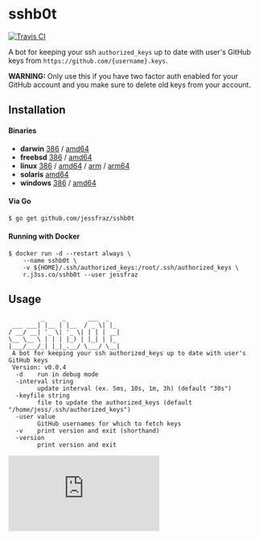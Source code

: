 # sshb0t

[![Travis CI](https://travis-ci.org/jessfraz/sshb0t.svg?branch=master)](https://travis-ci.org/jessfraz/sshb0t)

A bot for keeping your ssh `authorized_keys` up to date with user's GitHub keys
from `https://github.com/{username}.keys`.

**WARNING:** Only use this if you have two factor auth enabled for your GitHub
account and you make sure to delete old keys from your account.

## Installation

#### Binaries

- **darwin** [386](https://github.com/jessfraz/sshb0t/releases/download/v0.0.4/sshb0t-darwin-386) / [amd64](https://github.com/jessfraz/sshb0t/releases/download/v0.0.4/sshb0t-darwin-amd64)
- **freebsd** [386](https://github.com/jessfraz/sshb0t/releases/download/v0.0.4/sshb0t-freebsd-386) / [amd64](https://github.com/jessfraz/sshb0t/releases/download/v0.0.4/sshb0t-freebsd-amd64)
- **linux** [386](https://github.com/jessfraz/sshb0t/releases/download/v0.0.4/sshb0t-linux-386) / [amd64](https://github.com/jessfraz/sshb0t/releases/download/v0.0.4/sshb0t-linux-amd64) / [arm](https://github.com/jessfraz/sshb0t/releases/download/v0.0.4/sshb0t-linux-arm) / [arm64](https://github.com/jessfraz/sshb0t/releases/download/v0.0.4/sshb0t-linux-arm64)
- **solaris** [amd64](https://github.com/jessfraz/sshb0t/releases/download/v0.0.4/sshb0t-solaris-amd64)
- **windows** [386](https://github.com/jessfraz/sshb0t/releases/download/v0.0.4/sshb0t-windows-386) / [amd64](https://github.com/jessfraz/sshb0t/releases/download/v0.0.4/sshb0t-windows-amd64)

#### Via Go

```bash
$ go get github.com/jessfraz/sshb0t
```

#### Running with Docker

```console
$ docker run -d --restart always \
    --name sshb0t \
    -v ${HOME}/.ssh/authorized_keys:/root/.ssh/authorized_keys \
    r.j3ss.co/sshb0t --user jessfraz
```

## Usage

```console
         _     _      ___  _
 ___ ___| |__ | |__  / _ \| |_
/ __/ __| '_ \| '_ \| | | | __|
\__ \__ \ | | | |_) | |_| | |_
|___/___/_| |_|_.__/ \___/ \__|
 A bot for keeping your ssh authorized_keys up to date with user's GitHub keys
 Version: v0.0.4
  -d    run in debug mode
  -interval string
        update interval (ex. 5ms, 10s, 1m, 3h) (default "30s")
  -keyfile string
        file to update the authorized_keys (default "/home/jess/.ssh/authorized_keys")
  -user value
        GitHub usernames for which to fetch keys
  -v    print version and exit (shorthand)
  -version
        print version and exit
```



[![Analytics](https://ga-beacon.appspot.com/UA-29404280-16/sshb0t/README.md)](https://github.com/jessfraz/sshb0t)

